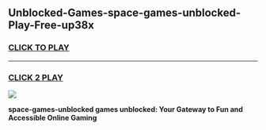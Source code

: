 
## Unblocked-Games-space-games-unblocked-Play-Free-up38x
<h3>
<a href="https://premium76.site?title=space-games-unblocked&ref=23A">CLICK TO PLAY</a></h3>
<hr>

<h3>
<a href="https://premium76.site?title=space-games-unblocked&ref=23A">CLICK 2 PLAY</a>
  
</h3>

<a href="https://premium76.site?title=space-games-unblocked&ref=23A"><img src="https://clearcache.store/games.png"></a>


**space-games-unblocked games unblocked: Your Gateway to Fun and Accessible Online Gaming**
